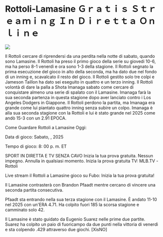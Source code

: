 # Rottoli-Lamasine Ｇｒａｔｉｓ Ｓｔｒｅａｍｉｎｇ Ｉｎ Ｄｉｒｅｔｔａ Ｏｎｌｉｎｅ  
  
  
[![](https://i.imgur.com/qSNzIqt.png)](https://movie.rssnews.media/yYHXKZuc.php)  
  
Il Rottoli cercare di riprendersi da una perdita nella notte di sabato, quando sono Lamasine. Il Rottoli ha preso il primo gioco della serie su giovedi 10-6, ma ha perso 8-1 venerdì e ora sono 1-3 della stagione. Il Rottoli segnato la prima esecuzione del gioco in alto della seconda, ma ha dato due nel fondo di un inning e, scavalcato il resto del gioco. Il Rottoli gestito solo tre colpi e Jameson Taillon ha dato sei eseguito in quattro e un terzo inning. Il Rottoli volontà di dare la palla a Shota Imanaga sabato come cercare di conquistare almeno una serie di spalato con il Lamasine. Imanaga farà la sua seconda partenza in questa stagione dopo aver lanciato contro i Los Angeles Dodgers in Giappone. Il Rottoli perdono la partita, ma Imanaga era grande come lui piantato quattro inning senza subire un colpo. Imanaga è alla sua seconda stagione con la Rottoli e lui è stato grande nel 2025 come andò 15-3 con un 2.91 EPOCA.

Come Guardare Rottoli a Lamasine Oggi:

Data di gioco: Sabato, , 2025

Tempo di gioco: 8: 00 p. m. ET

SPORT IN DIRETTA E TV SENZA CAVO
Inizia la tua prova gratuita. Nessun impegno. Annulla in qualsiasi momento.
Inizia la prova gratuita
TV: MLB.TV -Rottoli

Live stream il Rottoli a Lamasine gioco su Fubo: Inizia la tua prova gratuita!

Il Lamasine contrasterà con Brandon Pfaadt mentre cercano di vincere una seconda partita consecutiva.

Pfaadt sta entrando nella sua terza stagione con il Lamasine. È andato 11-10 nel 2025 con un'ERA 4.71. Ha colpito fuori 185 la scorsa stagione e camminato solo 42.

Il Lamasine è stato guidato da Eugenio Suarez nelle prime due partite. Suarez ha colpito un paio di fuoricampo da due punti nella vittoria di venerdì e sta colpendo .429 attraverso due giochi. [XisNO]